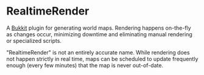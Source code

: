 RealtimeRender
==============

A [Bukkit](https://github.com/Bukkit/Bukkit) plugin for generating world maps.
Rendering happens on-the-fly as changes occur, minimizing downtime and
eliminating manual rendering or specialized scripts.

"RealtimeRender" is not an entirely accurate name. While rendering does not happen
strictly in real time, maps can be scheduled to update frequently enough (every
few minutes) that the map is never out-of-date.
